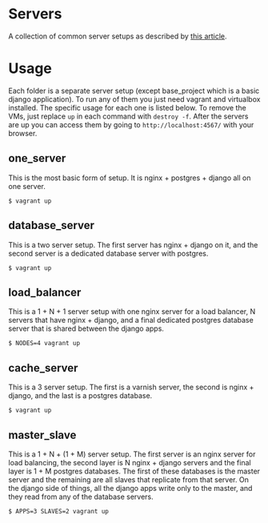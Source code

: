 Servers
=======
A collection of common server setups as described by [this article](https://www.digitalocean.com/community/tutorials/5-common-server-setups-for-your-web-application).



Usage
=====

Each folder is a separate server setup (except base_project which is a basic django application). To run any of them you just need vagrant and virtualbox installed. The specific usage for each one is listed below. To remove the VMs, just replace `up` in each command with `destroy -f`. After the servers are up you can access them by going to `http://localhost:4567/` with your browser.


one_server
----------
This is the most basic form of setup. It is nginx + postgres + django all on one server.

    $ vagrant up


database_server
----------
This is a two server setup. The first server has nginx + django on it, and the second server is a dedicated database server with postgres.

    $ vagrant up


load_balancer
-------------
This is a 1 + N + 1 server setup with one nginx server for a load balancer, N servers that have nginx + django, and a final dedicated postgres database server that is shared between the django apps.

    $ NODES=4 vagrant up


cache_server
------------
This is a 3 server setup. The first is a varnish server, the second is nginx + django, and the last is a postgres database.

    $ vagrant up


master_slave
-------------
This is a 1 + N + (1 + M) server setup. The first server is an nginx server for load balancing, the second layer is N nginx + django servers and the final layer is 1 + M postgres databases. The first of these databases is the master server and the remaining are all slaves that replicate from that server. On the django side of things, all the django apps write only to the master, and they read from any of the database servers.

    $ APPS=3 SLAVES=2 vagrant up

